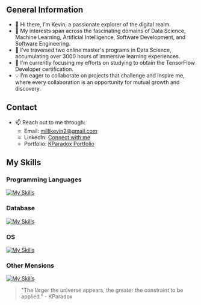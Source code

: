 ## General Information

- 👋 Hi there, I’m Kevin, a passionate explorer of the digital realm.
- 👀 My interests span across the fascinating domains of Data Science, Machine Learning, Artificial Intelligence, Software Development, and Software Engineering.
- 🌱 I've traversed two online master's programs in Data Science, accumulating over 3000 hours of immersive learning experiences.
- 🚀 I'm currently focusing my efforts on studying to obtain the TensorFlow Developer certification.
- 💡 I’m eager to collaborate on projects that challenge and inspire me, where every collaboration is an opportunity for mutual growth and discovery.

## Contact 

- 📫 Reach out to me through:
   - Email: millikevin2@gmail.com
   - LinkedIn: [Connect with me](https://www.linkedin.com/in/kevin-milli/)
   - Portfolio: [KParadox Portfolio](https://kevin-milli.github.io/KParadox.Dev)
 

## My Skills
### Programming Languages
[![My Skills](https://skillicons.dev/icons?i=py,java,js&theme=light)](https://skillicons.dev)

### Database
[![My Skills](https://skillicons.dev/icons?i=mysql,postgres&theme=light)](https://skillicons.dev)

### OS
[![My Skills](https://skillicons.dev/icons?i=linux,windows&theme=light)](https://skillicons.dev)

### Other Mensions
[![My Skills](https://skillicons.dev/icons?i=sklearn,tensorflow,bootstrap,css,nodejs,html,django,flask,fastapi&theme=light&perline=5)](https://skillicons.dev)

> "The larger the universe appears, the greater the constraint to be applied." - KParadox
